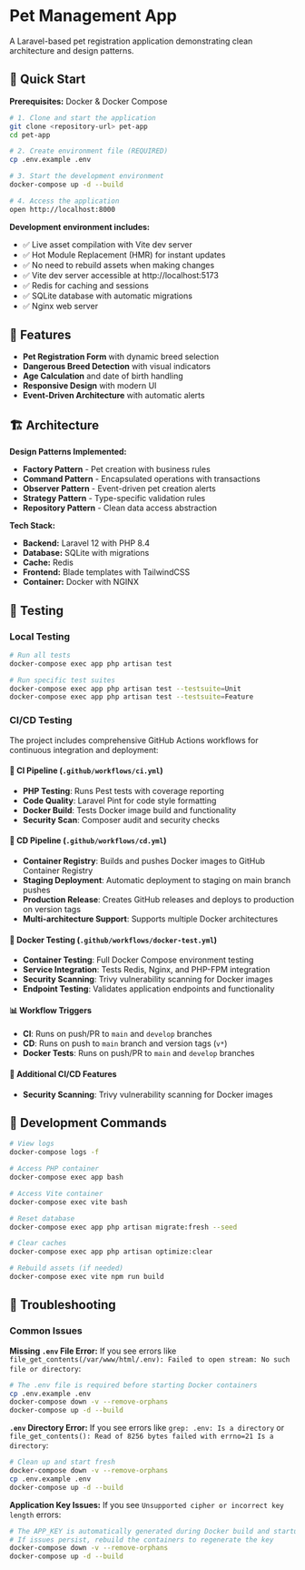 # Pet Management App

A Laravel-based pet registration application demonstrating clean architecture and design patterns.

## 🚀 Quick Start

**Prerequisites:** Docker & Docker Compose

```bash
# 1. Clone and start the application
git clone <repository-url> pet-app
cd pet-app

# 2. Create environment file (REQUIRED)
cp .env.example .env

# 3. Start the development environment 
docker-compose up -d --build

# 4. Access the application
open http://localhost:8000
```

**Development environment includes:**
- ✅ Live asset compilation with Vite dev server
- ✅ Hot Module Replacement (HMR) for instant updates
- ✅ No need to rebuild assets when making changes
- ✅ Vite dev server accessible at http://localhost:5173
- ✅ Redis for caching and sessions
- ✅ SQLite database with automatic migrations
- ✅ Nginx web server

## 🎯 Features

- **Pet Registration Form** with dynamic breed selection
- **Dangerous Breed Detection** with visual indicators
- **Age Calculation** and date of birth handling
- **Responsive Design** with modern UI
- **Event-Driven Architecture** with automatic alerts

## 🏗️ Architecture

**Design Patterns Implemented:**
- **Factory Pattern** - Pet creation with business rules
- **Command Pattern** - Encapsulated operations with transactions
- **Observer Pattern** - Event-driven pet creation alerts
- **Strategy Pattern** - Type-specific validation rules
- **Repository Pattern** - Clean data access abstraction

**Tech Stack:**
- **Backend:** Laravel 12 with PHP 8.4
- **Database:** SQLite with migrations
- **Cache:** Redis
- **Frontend:** Blade templates with TailwindCSS
- **Container:** Docker with NGINX

## 🧪 Testing

### Local Testing
```bash
# Run all tests
docker-compose exec app php artisan test

# Run specific test suites
docker-compose exec app php artisan test --testsuite=Unit
docker-compose exec app php artisan test --testsuite=Feature
```

### CI/CD Testing
The project includes comprehensive GitHub Actions workflows for continuous integration and deployment:

#### 🔄 CI Pipeline (`.github/workflows/ci.yml`)
- **PHP Testing**: Runs Pest tests with coverage reporting
- **Code Quality**: Laravel Pint for code style formatting
- **Docker Build**: Tests Docker image build and functionality
- **Security Scan**: Composer audit and security checks

#### 🚀 CD Pipeline (`.github/workflows/cd.yml`)
- **Container Registry**: Builds and pushes Docker images to GitHub Container Registry
- **Staging Deployment**: Automatic deployment to staging on main branch pushes
- **Production Release**: Creates GitHub releases and deploys to production on version tags
- **Multi-architecture Support**: Supports multiple Docker architectures

#### 🐳 Docker Testing (`.github/workflows/docker-test.yml`)
- **Container Testing**: Full Docker Compose environment testing
- **Service Integration**: Tests Redis, Nginx, and PHP-FPM integration
- **Security Scanning**: Trivy vulnerability scanning for Docker images
- **Endpoint Testing**: Validates application endpoints and functionality

#### 📊 Workflow Triggers
- **CI**: Runs on push/PR to `main` and `develop` branches
- **CD**: Runs on push to `main` branch and version tags (`v*`)
- **Docker Tests**: Runs on push/PR to `main` and `develop` branches

#### 🔧 Additional CI/CD Features
- **Security Scanning**: Trivy vulnerability scanning for Docker images

## 🔧 Development Commands

```bash
# View logs
docker-compose logs -f

# Access PHP container
docker-compose exec app bash

# Access Vite container
docker-compose exec vite bash

# Reset database
docker-compose exec app php artisan migrate:fresh --seed

# Clear caches
docker-compose exec app php artisan optimize:clear

# Rebuild assets (if needed)
docker-compose exec vite npm run build
```

## 🔧 Troubleshooting

### Common Issues

**Missing `.env` File Error:**
If you see errors like `file_get_contents(/var/www/html/.env): Failed to open stream: No such file or directory`:

```bash
# The .env file is required before starting Docker containers
cp .env.example .env
docker-compose down -v --remove-orphans
docker-compose up -d --build
```

**`.env` Directory Error:**
If you see errors like `grep: .env: Is a directory` or `file_get_contents(): Read of 8256 bytes failed with errno=21 Is a directory`:

```bash
# Clean up and start fresh
docker-compose down -v --remove-orphans
cp .env.example .env
docker-compose up -d --build
```

**Application Key Issues:**
If you see `Unsupported cipher or incorrect key length` errors:

```bash
# The APP_KEY is automatically generated during Docker build and startup
# If issues persist, rebuild the containers to regenerate the key
docker-compose down -v --remove-orphans
docker-compose up -d --build
```